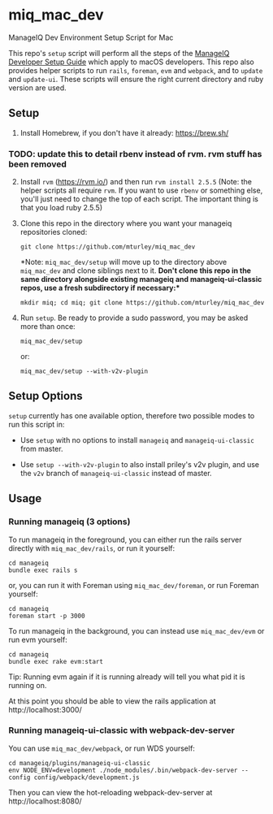 # miq_mac_dev

ManageIQ Dev Environment Setup Script for Mac

This repo's `setup` script will perform all the steps of the [ManageIQ Developer Setup Guide](https://github.com/ManageIQ/guides/blob/master/developer_setup.md) which apply to macOS developers. This repo also provides helper scripts to run `rails`, `foreman`, `evm` and `webpack`, and to `update` and `update-ui`. These scripts will ensure the right current directory and ruby version are used.

## Setup

1. Install Homebrew, if you don't have it already: https://brew.sh/

### TODO: update this to detail rbenv instead of rvm. rvm stuff has been removed

2. Install `rvm` (https://rvm.io/) and then run `rvm install 2.5.5` (Note: the helper scripts all require `rvm`. If you want to use `rbenv` or something else, you'll just need to change the top of each script. The important thing is that you load ruby 2.5.5)

3. Clone this repo in the directory where you want your manageiq repositories cloned:

   ```
   git clone https://github.com/mturley/miq_mac_dev
   ```

   \*Note: `miq_mac_dev/setup` will move up to the directory above `miq_mac_dev` and clone siblings next to it. **Don't clone this repo in the same directory alongside existing manageiq and manageiq-ui-classic repos, use a fresh subdirectory if necessary:\***

   ```
   mkdir miq; cd miq; git clone https://github.com/mturley/miq_mac_dev
   ```

4. Run `setup`. Be ready to provide a sudo password, you may be asked more than once:
   ```
   miq_mac_dev/setup
   ```
   or:
   ```
   miq_mac_dev/setup --with-v2v-plugin
   ```

## Setup Options

`setup` currently has one available option, therefore two possible modes to run this script in:

- Use `setup` with no options to install `manageiq` and `manageiq-ui-classic` from master.

- Use `setup --with-v2v-plugin` to also install priley's v2v plugin, and use the `v2v` branch of `manageiq-ui-classic` instead of master.

## Usage

### Running manageiq (3 options)

To run manageiq in the foreground, you can either run the rails server directly with `miq_mac_dev/rails`, or run it yourself:

```
cd manageiq
bundle exec rails s
```

or, you can run it with Foreman using `miq_mac_dev/foreman`, or run Foreman yourself:

```
cd manageiq
foreman start -p 3000
```

To run manageiq in the background, you can instead use `miq_mac_dev/evm` or run evm yourself:

```
cd manageiq
bundle exec rake evm:start
```

Tip: Running evm again if it is running already will tell you what pid it is running on.

At this point you should be able to view the rails application at http://localhost:3000/

### Running manageiq-ui-classic with webpack-dev-server

You can use `miq_mac_dev/webpack`, or run WDS yourself:

```
cd manageiq/plugins/manageiq-ui-classic
env NODE_ENV=development ./node_modules/.bin/webpack-dev-server --config config/webpack/development.js
```

Then you can view the hot-reloading webpack-dev-server at http://localhost:8080/
